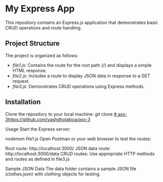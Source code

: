 # My Express App

This repository contains an Express.js application that demonstrates basic CRUD operations and route handling.

## Project Structure

The project is organized as follows:

- *file1.js*: Contains the route for the root path (/) and displays a simple HTML response.
- *file2.js*: Includes a route to display JSON data in response to a GET request.
- *file3.js*: Demonstrates CRUD operations using Express methods.

## Installation

Clone the repository to your local machine:
   git clone [# ass-3](https://github.com/yashdholakiya/ass-3)https://github.com/yashdholakiya/ass-3

Usage
Start the Express server:

nodemon file1.js
Open Postman or your web browser to test the routes:

Root route: http://localhost:3000/
JSON data route: http://localhost:3000/data
CRUD routes: Use appropriate HTTP methods and routes as defined in file3.js

Sample JSON Data
The data folder contains a sample JSON file (clothes.json) with clothing objects for testing.
